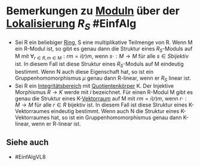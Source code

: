 # Bemerkungen zu [Moduln](Einf.%20Alg/Definition/Moduln%20%C3%BCber%20Ringen.md) über der [Lokalisierung](Einf.%20Alg/Theorems/Lokalisierung.md) $R_S$ #EinfAlg 
- Sei R ein beliebiger [Ring](Einf.%20Alg/Definition/Ring.md), S eine multiplikative Teilmenge von R. Wenn M ein R-Modul ist, so gibt es genau dann die Struktur eines $R_S$-Moduls auf M mit $\forall_{r\in R,m\in M}:rm=i(r)m$, wenn $s\cdot: M\to M$ für alle $s \in S bijektiv$ ist. In diesem Fall ist diese Struktur eines $R_S$-Moduls auf M eindeutig bestimmt. Wenn N auch diese Eigenschaft hat, so ist ein Gruppenhomomorphismus $\mu$ genau dann R-linear, wenn er $R_S$ linear ist.
- Sei R ein [Integritätsbereich](Einf.%20Alg/Definition/Integrit%C3%A4tsbereich.md) mit [Quotientenkörper](Einf.%20Alg/Definition/Konsturktion%20des%20Quotientenk%C3%B6rpers.md) K. Der Injektive Morphismus $R\to K$ werde mit $i$ bezeichnet. Für einen R-Modul M gibt es genau die Struktur eines K-[Vektorraum](LA1/Definitions/Vektorraum.md) auf M mit $rm=i(r)m$, wenn $r\cdot:M\to M$ für alle $r\in R$ bijektiv ist. In diesem Fall ist diese Struktur eines K-Vektorraumes eindeutig bestimmt. Wenn auch N die Struktur eines K-Vektorraumes hat, so ist ein Gruppenhomomorphismus genau dann K-linear, wenn er R-linear ist.
## Siehe auch
- #EinfAlgVL8 